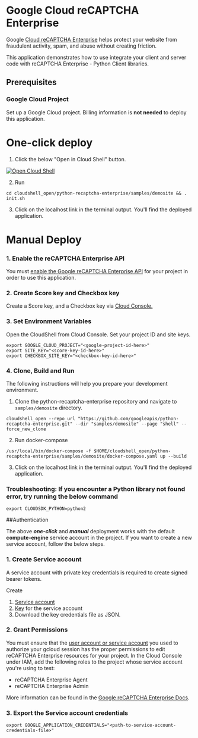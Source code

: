 # Google Cloud reCAPTCHA Enterprise

Google [Cloud reCAPTCHA Enterprise](https://cloud.google.com/recaptcha-enterprise) helps protect your website from fraudulent activity, spam, and abuse without creating friction.

This application demonstrates how to use integrate your client and server code with reCAPTCHA Enterprise - Python Client libraries.

## Prerequisites

### Google Cloud Project

Set up a Google Cloud project. 
Billing information is **not needed** to deploy this application.

# One-click deploy

1. Click the below "Open in Cloud Shell" button.

<a href="https://shell.cloud.google.com/cloudshell/editor?cloudshell_git_repo=https://github.com/googleapis/python-recaptcha-enterprise&cloudshell_git_branch=demosite-app">
<img alt="Open Cloud Shell" src ="http://gstatic.com/cloudssh/images/open-btn.png"></a>

2. Run
```
cd cloudshell_open/python-recaptcha-enterprise/samples/demosite && . init.sh
```

3. Click on the localhost link in the terminal output. You'll find the deployed application.


# Manual Deploy

### 1. Enable the reCAPTCHA Enterprise API

You must [enable the Google reCAPTCHA Enterprise API](https://console.cloud.google.com/flows/enableapi?apiid=recaptchaenterprise.googleapis.com) for your project in order to use this application.

### 2. Create Score key and Checkbox key

Create a Score key, and a Checkbox key via [Cloud Console.](https://console.cloud.google.com/security/recaptcha)

### 3. Set Environment Variables

Open the CloudShell from Cloud Console.
Set your project ID and site keys.

```angular2html
export GOOGLE_CLOUD_PROJECT="<google-project-id-here>"
export SITE_KEY="<score-key-id-here>"
export CHECKBOX_SITE_KEY="<checkbox-key-id-here>"
```

### 4. Clone, Build and Run

The following instructions will help you prepare your development environment.


1. Clone the python-recaptcha-enterprise repository and navigate to ```samples/demosite``` directory.

```
cloudshell_open --repo_url "https://github.com/googleapis/python-recaptcha-enterprise.git" --dir "samples/demosite" --page "shell" --force_new_clone
```

2. Run docker-compose

```
/usr/local/bin/docker-compose -f $HOME/cloudshell_open/python-recaptcha-enterprise/samples/demosite/docker-compose.yaml up --build
```

3. Click on the localhost link in the terminal output. You'll find the deployed application.



### **Troubleshooting**: If you encounter a Python library not found error, try running the below command

```angular2html
export CLOUDSDK_PYTHON=python2
```

##Authentication

The above _**one-click**_ and _**manual**_ deployment works with the default **compute-engine** service account in the project. 
If you want to create a new service account, follow the below steps.

### 1. Create Service account

A service account with private key credentials is required to create signed bearer tokens.

Create
1. [Service account](https://console.cloud.google.com/iam-admin/serviceaccounts/create)
2. [Key](https://cloud.google.com/iam/docs/creating-managing-service-account-keys#iam-service-account-keys-create-console) for the service account
3. Download the key credentials file as JSON.

### 2. Grant Permissions

You must ensure that the [user account or service account](https://cloud.google.com/iam/docs/service-accounts#differences_between_a_service_account_and_a_user_account) you used to authorize your gcloud session has the proper permissions to edit reCAPTCHA Enterprise resources for your project. In the Cloud Console under IAM, add the following roles to the project whose service account you're using to test:

* reCAPTCHA Enterprise Agent
* reCAPTCHA Enterprise Admin

More information can be found in the [Google reCAPTCHA Enterprise Docs](https://cloud.google.com/recaptcha-enterprise/docs/access-control#rbac_iam).

### 3. Export the Service account credentials

```angular2html
export GOOGLE_APPLICATION_CREDENTIALS="<path-to-service-account-credentials-file>"
```